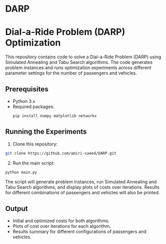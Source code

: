 # DARP

# Dial-a-Ride Problem (DARP) Optimization

This repository contains code to solve a Dial-a-Ride Problem (DARP) using Simulated Annealing and Tabu Search algorithms. The code generates problem instances and runs optimization experiments across different parameter settings for the number of passengers and vehicles.

## Prerequisites

- Python 3.x
- Required packages:
  ```bash
  pip install numpy matplotlib networkx

## Running the Experiments
1. Clone this repository:

```bash
git clone https://github.com/amiri-saeed/DARP.git
```

2. Run the main script:

```bash
python main.py
```
The script will generate problem instances, run Simulated Annealing and Tabu Search algorithms, and display plots of costs over iterations. Results for different combinations of passengers and vehicles will also be printed.

## Output
- Initial and optimized costs for both algorithms.
- Plots of cost over iterations for each algorithm.
- Results summary for different configurations of passengers and vehicles.
